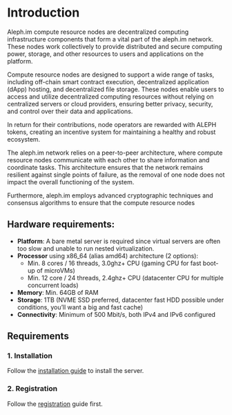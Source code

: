 # Introduction

Aleph.im compute resource nodes are decentralized computing infrastructure components that form a vital part of the
aleph.im network. These nodes work collectively to provide distributed and secure computing power, storage, and other
resources to users and applications on the platform.

Compute resource nodes are designed to support a wide range of tasks, including off-chain smart contract execution,
decentralized application (dApp) hosting, and decentralized file storage. These nodes enable users to access and utilize
decentralized computing resources without relying on centralized servers or cloud providers, ensuring better privacy,
security, and control over their data and applications.

In return for their contributions, node
operators are rewarded with ALEPH tokens, creating an incentive system for maintaining a healthy and robust ecosystem.

The aleph.im network relies on a peer-to-peer architecture, where compute resource nodes communicate with each other to
share information and coordinate tasks. This architecture ensures that the network remains resilient against single
points of failure, as the removal of one node does not impact the overall functioning of the system.

Furthermore, aleph.im employs advanced cryptographic techniques and consensus algorithms to ensure that the compute
resource nodes

## Hardware requirements:

- **Platform**: A bare metal server is required since virtual servers are often too slow and unable to run nested virtualization.
- **Processor** using x86_64 (alias amd64) architecture (2 options):
    - Min. 8 cores / 16 threads, 3.0ghz+ CPU (gaming CPU for fast boot-up of microVMs)
    - Min. 12 core / 24 threads, 2.4ghz+ CPU (datacenter CPU for multiple concurrent loads)
- **Memory**: Min. 64GB of RAM
- **Storage**: 1TB (NVME SSD preferred, datacenter fast HDD possible under conditions, you’ll want a big and fast cache)
- **Connectivity**: Minimum of 500 Mbit/s, both IPv4 and IPv6 configured

## Requirements

### 1. Installation
Follow the [installation guide](./installation/debian-11.md) to install the server.

### 2. Registration
Follow the [registration](https://medium.com/aleph-im/step-by-step-on-how-to-create-and-register-your-compute-resource-node-e5308130fbf7) guide first.
